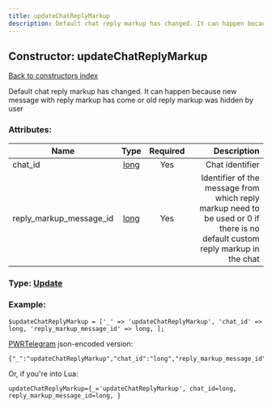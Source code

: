 ```yaml
---
title: updateChatReplyMarkup
description: Default chat reply markup has changed. It can happen because new message with reply markup has come or old reply markup was hidden by user
---
```

## Constructor: updateChatReplyMarkup  
[Back to constructors index](index.md)



Default chat reply markup has changed. It can happen because new message with reply markup has come or old reply markup was hidden by user

### Attributes:

| Name     |    Type       | Required | Description |
|----------|:-------------:|:--------:|------------:|
|chat\_id|[long](../types/long.md) | Yes|Chat identifier|
|reply\_markup\_message\_id|[long](../types/long.md) | Yes|Identifier of the message from which reply markup need to be used or 0 if there is no default custom reply markup in the chat|



### Type: [Update](../types/Update.md)


### Example:

```
$updateChatReplyMarkup = ['_' => 'updateChatReplyMarkup', 'chat_id' => long, 'reply_markup_message_id' => long, ];
```  

[PWRTelegram](https://pwrtelegram.xyz) json-encoded version:

```
{"_":"updateChatReplyMarkup","chat_id":"long","reply_markup_message_id":"long"}
```


Or, if you're into Lua:  


```
updateChatReplyMarkup={_='updateChatReplyMarkup', chat_id=long, reply_markup_message_id=long, }

```



